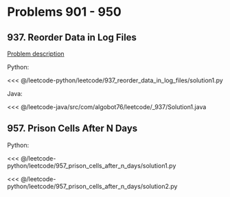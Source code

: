 # Problems 901 - 950

## 937. Reorder Data in Log Files

[Problem description](https://leetcode.com/problems/reorder-data-in-log-files/)

Python:

<<< @/leetcode-python/leetcode/937_reorder_data_in_log_files/solution1.py

Java:

<<< @/leetcode-java/src/com/algobot76/leetcode/_937/Solution1.java

## 957. Prison Cells After N Days

Python:

<<< @/leetcode-python/leetcode/957_prison_cells_after_n_days/solution1.py

<<< @/leetcode-python/leetcode/957_prison_cells_after_n_days/solution2.py
